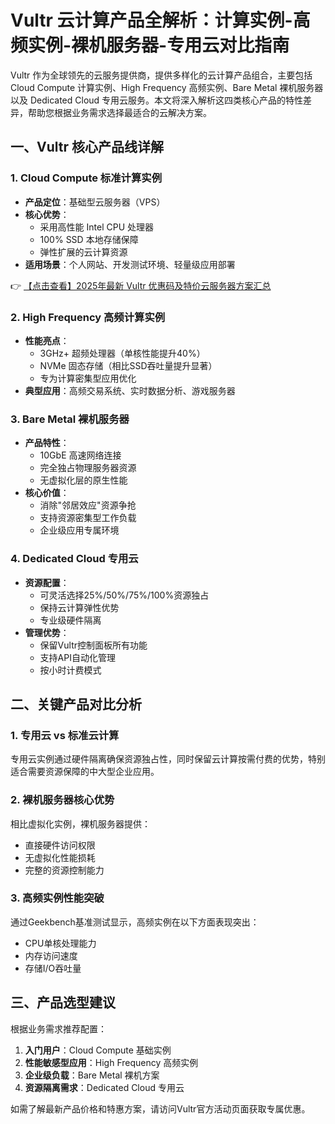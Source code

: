 # Vultr 云计算产品全解析：计算实例-高频实例-裸机服务器-专用云对比指南

Vultr 作为全球领先的云服务提供商，提供多样化的云计算产品组合，主要包括 Cloud Compute 计算实例、High Frequency 高频实例、Bare Metal 裸机服务器以及 Dedicated Cloud 专用云服务。本文将深入解析这四类核心产品的特性差异，帮助您根据业务需求选择最适合的云解决方案。

## 一、Vultr 核心产品线详解

### 1. Cloud Compute 标准计算实例
- **产品定位**：基础型云服务器（VPS）
- **核心优势**：
  - 采用高性能 Intel CPU 处理器
  - 100% SSD 本地存储保障
  - 弹性扩展的云计算资源
- **适用场景**：个人网站、开发测试环境、轻量级应用部署

👉 [【点击查看】2025年最新 Vultr 优惠码及特价云服务器方案汇总](https://bit.ly/VuLtr)

### 2. High Frequency 高频计算实例
- **性能亮点**：
  - 3GHz+ 超频处理器（单核性能提升40%）
  - NVMe 固态存储（相比SSD吞吐量提升显著）
  - 专为计算密集型应用优化
- **典型应用**：高频交易系统、实时数据分析、游戏服务器

### 3. Bare Metal 裸机服务器
- **产品特性**：
  - 10GbE 高速网络连接
  - 完全独占物理服务器资源
  - 无虚拟化层的原生性能
- **核心价值**：
  - 消除"邻居效应"资源争抢
  - 支持资源密集型工作负载
  - 企业级应用专属环境

### 4. Dedicated Cloud 专用云
- **资源配置**：
  - 可灵活选择25%/50%/75%/100%资源独占
  - 保持云计算弹性优势
  - 专业级硬件隔离
- **管理优势**：
  - 保留Vultr控制面板所有功能
  - 支持API自动化管理
  - 按小时计费模式

## 二、关键产品对比分析

### 1. 专用云 vs 标准云计算
专用云实例通过硬件隔离确保资源独占性，同时保留云计算按需付费的优势，特别适合需要资源保障的中大型企业应用。

### 2. 裸机服务器核心优势
相比虚拟化实例，裸机服务器提供：
- 直接硬件访问权限
- 无虚拟化性能损耗
- 完整的资源控制能力

### 3. 高频实例性能突破
通过Geekbench基准测试显示，高频实例在以下方面表现突出：
- CPU单核处理能力
- 内存访问速度
- 存储I/O吞吐量

## 三、产品选型建议

根据业务需求推荐配置：
1. **入门用户**：Cloud Compute 基础实例
2. **性能敏感型应用**：High Frequency 高频实例
3. **企业级负载**：Bare Metal 裸机方案
4. **资源隔离需求**：Dedicated Cloud 专用云

如需了解最新产品价格和特惠方案，请访问Vultr官方活动页面获取专属优惠。